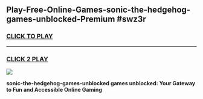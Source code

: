 
## Play-Free-Online-Games-sonic-the-hedgehog-games-unblocked-Premium #swz3r
<h3>
<a href="https://premium.freeplayer.one?title=sonic-the-hedgehog-games-unblocked&ref=8M">CLICK TO PLAY</a></h3>
<hr>

<h3>
<a href="https://premium.freeplayer.one?title=sonic-the-hedgehog-games-unblocked&ref=8M">CLICK 2 PLAY</a>
  
</h3>

<a href="https://premium.freeplayer.one?title=sonic-the-hedgehog-games-unblocked&ref=8M"><img src="https://clearcache.store/games.png"></a>


**sonic-the-hedgehog-games-unblocked games unblocked: Your Gateway to Fun and Accessible Online Gaming**
